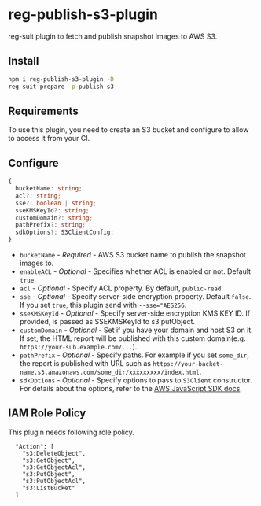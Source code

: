 # reg-publish-s3-plugin

reg-suit plugin to fetch and publish snapshot images to AWS S3.

## Install

```sh
npm i reg-publish-s3-plugin -D
reg-suit prepare -p publish-s3
```

## Requirements

To use this plugin, you need to create an S3 bucket and configure to allow to access it from your CI.

## Configure

```ts
{
  bucketName: string;
  acl?: string;
  sse?: boolean | string;
  sseKMSKeyId?: string;
  customDomain?: string;
  pathPrefix?: string;
  sdkOptions?: S3ClientConfig;
}
```

- `bucketName` - _Required_ - AWS S3 bucket name to publish the snapshot images to.
- `enableACL` - _Optional_ - Specifies whether ACL is enabled or not. Default `true`.
- `acl` - _Optional_ - Specify ACL property. By default, `public-read`.
- `sse` - _Optional_ - Specify server-side encryption property. Default `false`. If you set `true`, this plugin send with `--sse="AES256`.
- `sseKMSKeyId` - _Optional_ - Specify server-side encryption KMS KEY ID. If provided, is passed as SSEKMSKeyId to s3.putObject.
- `customDomain` - _Optional_ - Set if you have your domain and host S3 on it. If set, the HTML report will be published with this custom domain(e.g. `https://your-sub.example.com/...`).
- `pathPrefix` - _Optional_ - Specify paths. For example if you set `some_dir`, the report is published with URL such as `https://your-backet-name.s3.amazonaws.com/some_dir/xxxxxxxxx/index.html`.
- `sdkOptions` - _Optional_ - Specify options to pass to `S3Client` constructor. For details about the options, refer to the [AWS JavaScript SDK docs](https://www.npmjs.com/package/@aws-sdk/client-s3#usage).

## IAM Role Policy

This plugin needs following role policy.

```
  "Action": [
    "s3:DeleteObject",
    "s3:GetObject",
    "s3:GetObjectAcl",
    "s3:PutObject",
    "s3:PutObjectAcl",
    "s3:ListBucket"
  ]
```

